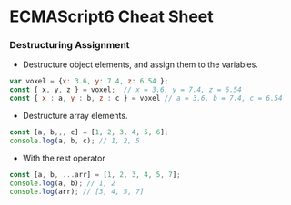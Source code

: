 # ECMAScript6 Cheat Sheet

### Destructuring Assignment

* Destructure object elements, and assign them to the variables.
```javascript
var voxel = {x: 3.6, y: 7.4, z: 6.54 };
const { x, y, z } = voxel;  // x = 3.6, y = 7.4, z = 6.54
const { x : a, y : b, z : c } = voxel // a = 3.6, b = 7.4, c = 6.54
```

* Destructure array elements.
```javascript
const [a, b,,, c] = [1, 2, 3, 4, 5, 6];
console.log(a, b, c); // 1, 2, 5
```

* With the rest operator
```javascript
const [a, b, ...arr] = [1, 2, 3, 4, 5, 7];
console.log(a, b); // 1, 2
console.log(arr); // [3, 4, 5, 7]
```
